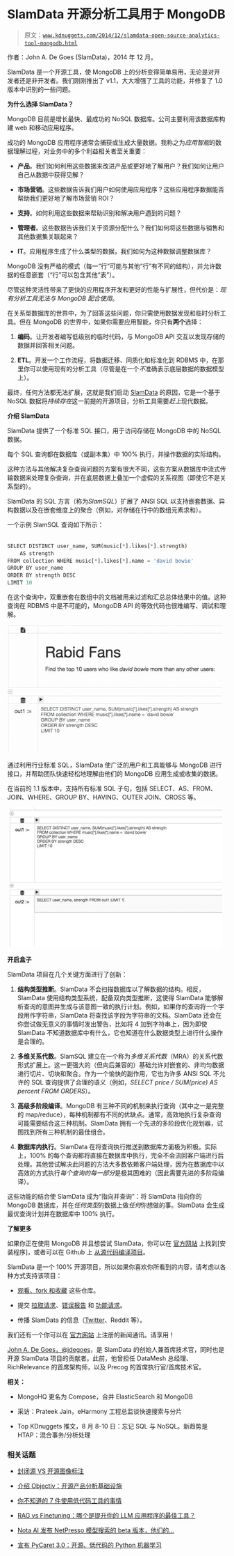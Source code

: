 # SlamData 开源分析工具用于 MongoDB

> 原文：[`www.kdnuggets.com/2014/12/slamdata-open-source-analytics-tool-mongodb.html`](https://www.kdnuggets.com/2014/12/slamdata-open-source-analytics-tool-mongodb.html)

作者：John A. De Goes (SlamData)，2014 年 12 月。

SlamData 是一个开源工具，使 MongoDB 上的分析变得简单易用，无论是对开发者还是非开发者。我们刚刚推出了 v1.1，大大增强了工具的功能，并修复了 1.0 版本中识别的一些问题。

**为什么选择 SlamData？**

MongoDB 目前是增长最快、最成功的 NoSQL 数据库。公司主要利用该数据库构建 web 和移动应用程序。

成功的 MongoDB 应用程序通常会捕获或生成大量数据。我称之为*应用智能*的数据理解过程，对业务中的多个利益相关者至关重要：

+   **产品**。我们如何利用这些数据来改进产品或更好地了解用户？我们如何让用户自己从数据中获得见解？

+   **市场营销**。这些数据告诉我们用户如何使用应用程序？这些应用程序数据能否帮助我们更好地了解市场营销 ROI？

+   **支持**。如何利用这些数据来帮助识别和解决用户遇到的问题？

+   **管理者**。这些数据告诉我们关于资源分配什么？我们如何将这些数据与销售和其他数据集关联起来？

+   **IT**。应用程序生成了什么类型的数据，我们如何为这种数据调整数据库？

MongoDB 没有严格的模式（每一“行”可能与其他“行”有不同的结构），并允许数据的任意嵌套（“行”可以包含其他“表”）。

尽管这种灵活性带来了更快的应用程序开发和更好的性能与扩展性，但代价是：*现有分析工具无法与 MongoDB 配合使用*。

在关系型数据库的世界中，为了回答这些问题，你只需使用数据发现和临时分析工具。但在 MongoDB 的世界中，如果你需要应用智能，你只有**两个**选择：

1.  **编码**。让开发者编写低级别的临时代码，与 MongoDB API 交互以发现存储的数据并回答相关问题。

1.  **ETL**。开发一个工作流程，将数据迁移、同质化和标准化到 RDBMS 中，在那里你可以使用现有的分析工具（尽管是在一个*不*准确表示底层数据的数据模型上）。

最终，任何方法都无法扩展，这就是我们启动 [SlamData](http://slamdata.com) 的原因，它是一个基于 NoSQL 数据将*持续存在*这一前提的开源项目，分析工具需要*赶上*现代数据。

**介绍 SlamData**

SlamData 提供了一个标准 SQL 接口，用于访问存储在 MongoDB 中的 NoSQL 数据。

每个 SQL 查询都在数据库（或副本集）中 100% 执行，并操作数据的实际结构。

这种方法与其他解决复杂查询问题的方案有很大不同，这些方案从数据库中流式传输数据来处理复杂查询，并在底层数据上叠加一个虚假的关系视图（即使它不是关系型的）。

SlamData 的 SQL 方言（称为*SlamSQL*）扩展了 ANSI SQL 以支持嵌套数据、异构数据以及在嵌套维度上的聚合（例如，对存储在行中的数组元素求和）。

一个示例 SlamSQL 查询如下所示：

```py

SELECT DISTINCT user_name, SUM(music[*].likes[*].strength)
    AS strength
FROM collection WHERE music[*].likes[*].name = 'david bowie'
GROUP BY user_name
ORDER BY strength DESC
LIMIT 10
```

在这个查询中，双重嵌套在数组中的文档被用来过滤和汇总总体结果中的值。这种查询在 RDBMS 中是不可能的，MongoDB API 的等效代码也很难编写、调试和理解。

![SlamData 狂热粉丝](img/d262db620b20a3a56e07749e94d87e46.png)

通过利用行业标准 SQL，SlamData 使广泛的用户和工具能够与 MongoDB 进行接口，并帮助团队快速轻松地理解由他们的 MongoDB 应用生成或收集的数据。

在当前的 1.1 版本中，支持所有标准 SQL 子句，包括 SELECT、AS、FROM、JOIN、WHERE、GROUP BY、HAVING、OUTER JOIN、CROSS 等。

![SlamData 互动提示示例](img/a90c5f3443723356da2ce9826d235f4a.png)

**开启盒子**

SlamData 项目在几个关键方面进行了创新：

1.  **结构类型推断**。SlamData 不会扫描数据库以了解数据的结构。相反，SlamData 使用结构类型系统，配备双向类型推断，这使得 SlamData 能够解析查询的意图并生成与该意图一致的执行计划。例如，如果你的查询将一个字段用作字符串，SlamData 将查找该字段为字符串的文档。SlamData 还会在你尝试做无意义的事情时发出警告，比如将 4 加到字符串上，因为即使 SlamData 不知道数据库中有什么，它也知道在什么数据类型上进行什么操作是合理的。

1.  **多维关系代数**。SlamSQL 建立在一个称为*多维关系代数*（MRA）的关系代数形式扩展上。这一更强大的（但向后兼容的）基础允许对嵌套的、非均匀数据进行切片、切块和聚合。作为一个愉快的副作用，它也为许多 ANSI SQL 不允许的 SQL 查询提供了合理的语义（例如，*SELECT price / SUM(price) AS percent FROM ORDERS*）。

1.  **高级多阶段编译**。MongoDB 有三种不同的机制来执行查询（其中之一是完整的 map/reduce），每种机制都有不同的优缺点。通常，高效地执行复杂查询可能需要结合这三种机制。SlamData 拥有一个先进的多阶段优化规划器，试图找到所有三种机制的最佳组合。

1.  **数据库内执行**。SlamData 在将查询执行推送到数据库方面极为积极。实际上，100% 的每个查询都将直接在数据库中执行，完全不会流回客户端进行后处理。其他尝试解决此问题的方法大多数依赖客户端处理，因为在数据库中以高效的方式执行*每个查询的每一部分*是极其困难的（因此需要先进的多阶段编译）。

这些功能的结合使 SlamData 成为“指向并查询”：将 SlamData 指向你的 MongoDB 数据库，并在*任何类型*的数据上做*任何*你想做的事。SlamData 会生成最优查询计划并在数据库中 100% 执行。

**了解更多**

如果你正在使用 MongoDB 并且想尝试 SlamData，你可以在 [官方网站](http://slamdata.com) 上找到[安装程序]，或者可以在 Github 上 [从源代码编译项目](https://github.com/slamdata/)。

SlamData 是一个 100% 开源项目，所以如果你喜欢你所看到的内容，请考虑以各种方式支持该项目：

+   [观看、fork 和收藏](https://github.com/slamdata/slamengine) 这些仓库。

+   提交 [拉取请求](https://github.com/slamdata/slamengine/pulls)、[错误报告](https://github.com/slamdata/slamengine/issues) 和 [功能请求](https://github.com/slamdata/slamengine/issues)。

+   传播 SlamData 的信息（[Twitter](https://twitter.com/slamdata)、Reddit 等）。

我们还有一个你可以在 [官方网站](http://slamdata.com) 上注册的新闻通讯。请享用！

[John A. De Goes，@jdegoes](https://twitter.com/jdegoes)，是 SlamData 的创始人兼首席技术官，同时也是开源 SlamData 项目的贡献者。此前，他曾担任 DataMesh 总经理、RichRelevance 的首席架构师，以及 Precog 的首席执行官/首席技术官。

**相关：**

+   MongoHQ 更名为 Compose，合并 ElasticSearch 和 MongoDB

+   采访：Prateek Jain，eHarmony 工程总监谈快速搜索与分片

+   Top KDnuggets 推文，8 月 8-10 日：忘记 SQL 与 NoSQL。新趋势是 HTAP：混合事务/分析处理

### 相关话题

+   [封闭源 VS 开源图像标注](https://www.kdnuggets.com/closed-source-vs-open-source-image-annotation)

+   [介绍 Objectiv：开源产品分析基础设施](https://www.kdnuggets.com/2022/06/objectiv-introducing-objectiv-opensource-product-analytics-infrastructure.html)

+   [你不知道的 7 件使用低代码工具的事情](https://www.kdnuggets.com/2022/09/7-things-didnt-know-could-low-code-tool.html)

+   [RAG vs Finetuning：哪个是提升你的 LLM 应用程序的最佳工具？](https://www.kdnuggets.com/rag-vs-finetuning-which-is-the-best-tool-to-boost-your-llm-application)

+   [Nota AI 发布 NetPresso 模型搜索的 beta 版本，他们的…](https://www.kdnuggets.com/2022/04/nota-ai-releases-beta-version-netpresso-model-search-hardwareaware-automl-tool.html)

+   [宣布 PyCaret 3.0：开源、低代码的 Python 机器学习](https://www.kdnuggets.com/2023/03/announcing-pycaret-30-opensource-lowcode-machine-learning-python.html)
